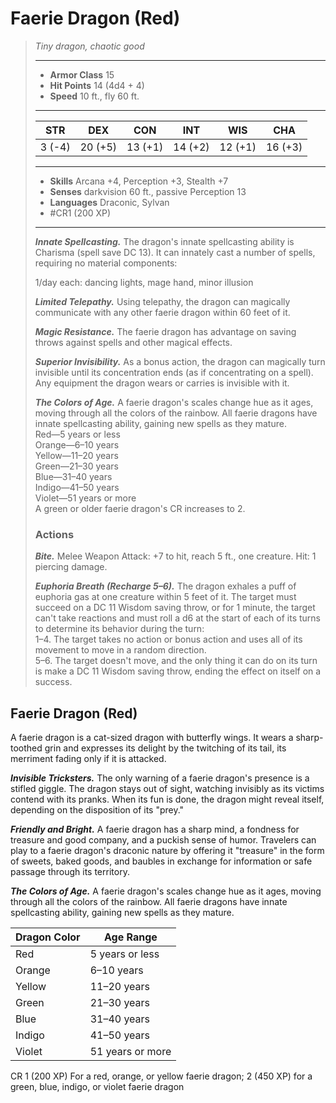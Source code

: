 # Faerie Dragon (Red)
>*Tiny dragon, chaotic good*
>___
>- **Armor Class** 15
>- **Hit Points** 14 (4d4 + 4)
>- **Speed** 10 ft., fly 60 ft.
>___
>|STR|DEX|CON|INT|WIS|CHA|
>|:---:|:---:|:---:|:---:|:---:|:---:|
>|3 (-4)|20 (+5)|13 (+1)|14 (+2)|12 (+1)|16 (+3)|
>___
>- **Skills** Arcana +4, Perception +3, Stealth +7
>- **Senses** darkvision 60 ft., passive Perception 13
>- **Languages** Draconic, Sylvan
>- #CR1 (200 XP)
>___
>***Innate Spellcasting.*** The dragon's innate spellcasting ability is Charisma (spell save DC 13). It can innately cast a number of spells, requiring no material components:  
>
>1/day each: dancing lights, mage hand, minor illusion  
>
>
>***Limited Telepathy.*** Using telepathy, the dragon can magically communicate with any other faerie dragon within 60 feet of it.  
>
>***Magic Resistance.*** The faerie dragon has advantage on saving throws against spells and other magical effects.  
>
>***Superior Invisibility.*** As a bonus action, the dragon can magically turn invisible until its concentration ends (as if concentrating on a spell). Any equipment the dragon wears or carries is invisible with it.  
>
>***The Colors of Age.*** A faerie dragon's scales change hue as it ages, moving through all the colors of the rainbow. All faerie dragons have innate spellcasting ability, gaining new spells as they mature.  
>Red—5 years or less  
>Orange—6–10 years  
>Yellow—11–20 years  
>Green—21–30 years  
>Blue—31–40 years  
>Indigo—41–50 years  
>Violet—51 years or more  
>A green or older faerie dragon's CR increases to 2.  
>
>### Actions
>***Bite.*** Melee Weapon Attack: +7 to hit, reach 5 ft., one creature. Hit: 1 piercing damage.  
>
>***Euphoria Breath (Recharge 5–6).*** The dragon exhales a puff of euphoria gas at one creature within 5 feet of it. The target must succeed on a DC 11 Wisdom saving throw, or for 1 minute, the target can't take reactions and must roll a d6 at the start of each of its turns to determine its behavior during the turn:  
>1–4. The target takes no action or bonus action and uses all of its movement to move in a random direction.  
>5–6. The target doesn't move, and the only thing it can do on its turn is make a DC 11 Wisdom saving throw, ending the effect on itself on a success.

## Faerie Dragon (Red)

A faerie dragon is a cat-sized dragon with butterfly wings. It wears a sharp-toothed grin and expresses its delight by the twitching of its tail, its merriment fading only if it is attacked.

***Invisible Tricksters.*** The only warning of a faerie dragon's presence is a stifled giggle. The dragon stays out of sight, watching invisibly as its victims contend with its pranks. When its fun is done, the dragon might reveal itself, depending on the disposition of its "prey."

***Friendly and Bright.*** A faerie dragon has a sharp mind, a fondness for treasure and good company, and a puckish sense of humor. Travelers can play to a faerie dragon's draconic nature by offering it "treasure" in the form of sweets, baked goods, and baubles in exchange for information or safe passage through its territory.

***The Colors of Age.*** A faerie dragon's scales change hue as it ages, moving through all the colors of the rainbow. All faerie dragons have innate spellcasting ability, gaining new spells as they mature.

| Dragon Color | Age Range |
|---|---|
| Red | 5 years or less |
| Orange | 6–10 years |
| Yellow | 11–20 years |
| Green | 21–30 years |
| Blue | 31–40 years |
| Indigo | 41–50 years |
| Violet | 51 years or more |

CR 1 (200 XP) For a red, orange, or yellow faerie dragon; 2 (450 XP) for a green, blue, indigo, or violet faerie dragon